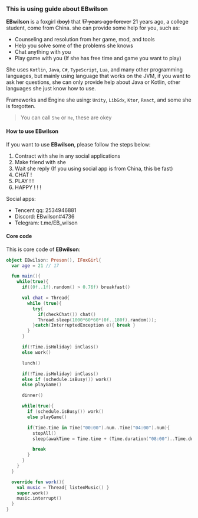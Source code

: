 
### This is using guide about EBwilson

**EBwilson** is a foxgirl ~~(boy)~~ that ~~17 years ago forever~~ 21 years ago, a college student, come from China. she can provide some help for you, such as:

- Counseling and resolution from her game, mod, and tools
- Help you solve some of the problems she knows
- Chat anything with you
- Play game with you (If she has free time and game you want to play)

She uses `Kotlin`, `Java`, `C#`, `TypeScript`, `Lua`, and many other programming languages, but mainly using language that works on the JVM, if you want to ask her questions, she can only provide help about Java or Kotlin, other languages she just know how to use.

Frameworks and Engine she using: `Unity`, `LibGdx`, `Ktor`, `React`, and some she is forgotten.

> You can call `She` or `He`, these are okey

#### How to use EBwilson

If you want to use **EBwilson**, please follow the steps below:

1. Contract with she in any social applications
2. Make friend with she
3. Wait she reply (If you using social app is from China, this be fast)
4. CHAT !
5. PLAY ! !
6. HAPPY ! ! !

Social apps:

- Tencent qq: 2534946881
- Discord: EBwilson#4736
- Telegram: t.me/EB_wilson

#### Core code

This is core code of **EBwilson**:

```kotlin
object EBwilson: Preson(), IFoxGirl{
  var age = 21 // 17

  fun main(){
    while(true){
      if((0f..1f).random() > 0.76f) breakfast()

      val chat = Thread{
        while (true){
          try{
            if(checkChat()) chat()
            Thread.sleep(1000*60*60*(0f..180f).random());
          }catch(InterruptedException e){ break }
        }
      }

      if(!Time.isHoliday) inClass()
      else work()

      lunch()

      if(!Time.isHoliday) inClass()
      else if (schedule.isBusy()) work()
      else playGame()

      dinner()

      while(true){
        if (schedule.isBusy()) work()
        else playGame()

        if(Time.time in Time("00:00").num..Time("04:00").num){
          stopAll()
          sleep(awakTime = Time.time + (Time.duration("08:00")..Time.duration("10:00")).random())

          break
        }
      }
    }
  }

  override fun work(){
    val music = Thread{ listenMusic() }
    super.work()
    music.interrupt()
  }
}
```

